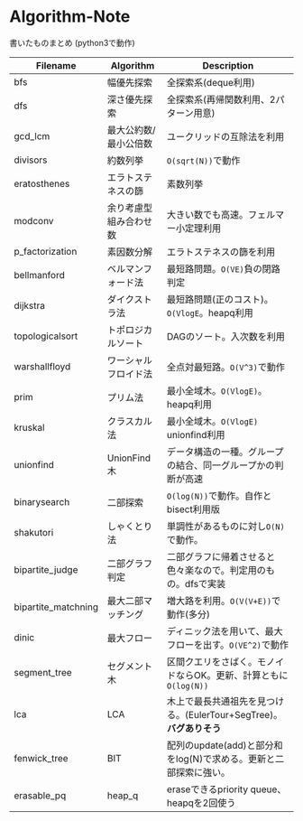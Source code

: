 # Algorithm-Note
書いたものまとめ
(python3で動作)

|Filename|Algorithm|Description|
|---|---|---|
|bfs|幅優先探索|全探索系(deque利用)|
|dfs|深さ優先探索|全探索系(再帰関数利用、2パターン用意)|
|gcd_lcm|最大公約数/最小公倍数|ユークリッドの互除法を利用|
|divisors|約数列挙|`O(sqrt(N))`で動作|
|eratosthenes|エラトステネスの篩|素数列挙|
|modconv|余り考慮型組み合わせ数|大きい数でも高速。フェルマー小定理利用|
|p_factorization|素因数分解|エラトステネスの篩を利用|
|bellmanford|ベルマンフォード法|最短路問題。`O(VE)`負の閉路判定|
|dijkstra|ダイクストラ法|最短路問題(正のコスト)。`O(VlogE`。heapq利用|
|topologicalsort|トポロジカルソート|DAGのソート。入次数を利用|
|warshallfloyd|ワーシャルフロイド法|全点対最短路。`O(V^3)`で動作|
|prim|プリム法|最小全域木。`O(VlogE)`。heapq利用|
|kruskal|クラスカル法|最小全域木。`O(VlogE)` unionfind利用|
|unionfind|UnionFind木|データ構造の一種。グループの結合、同一グループかの判断が高速|
|binarysearch|二部探索|`O(log(N))`で動作。自作とbisect利用版|
|shakutori|しゃくとり法|単調性があるものに対し`O(N)`で動作。|
|bipartite_judge|二部グラフ判定|二部グラフに帰着させると色々楽なので。判定用のもの。dfsで実装|
|bipartite_matchning|最大二部マッチング|増大路を利用。`O(V(V+E))`で動作(多分)|
|dinic|最大フロー|ディニック法を用いて、最大フローを出す。`O(VE^2)`で動作|
|segment_tree|セグメント木|区間クエリをさばく。モノイドならOK。更新、計算ともに`O(log(N))`|
|lca|LCA|木上で最長共通祖先を見つける。(EulerTour+SegTree)。**バグありそう**|
|fenwick_tree|BIT|配列のupdate(add)と部分和をlog(N)で求める。更新と二部探索に強い。|
|erasable_pq|heap_q|eraseできるpriority queue、heapqを2回使う|